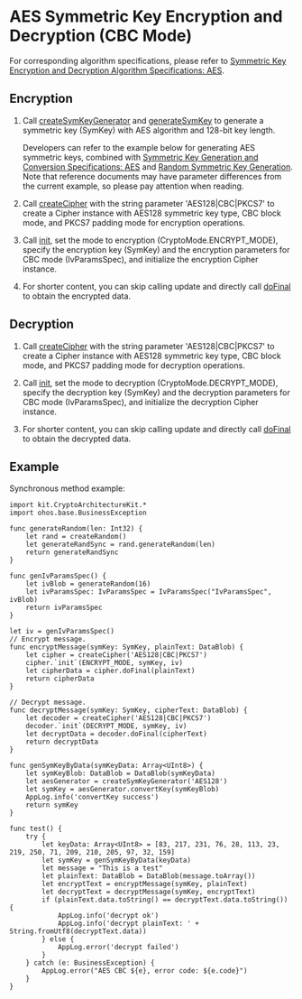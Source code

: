 # AES Symmetric Key Encryption and Decryption (CBC Mode)

For corresponding algorithm specifications, please refer to [Symmetric Key Encryption and Decryption Algorithm Specifications: AES](./cj-crypto-sym-encrypt-decrypt-spec.md#aes).

## Encryption

1. Call [createSymKeyGenerator](../../../../API_Reference/source_en/apis/CryptoArchitectureKit/cj-apis-crypto.md#func-createsymkeygeneratorstring) and [generateSymKey](../../../../API_Reference/source_en/apis/CryptoArchitectureKit/cj-apis-crypto.md#func-generatesymkey) to generate a symmetric key (SymKey) with AES algorithm and 128-bit key length.

   Developers can refer to the example below for generating AES symmetric keys, combined with [Symmetric Key Generation and Conversion Specifications: AES](./cj-crypto-sym-key-generation-conversion-spec.md#aes) and [Random Symmetric Key Generation](./cj-crypto-generate-sym-key-randomly.md). Note that reference documents may have parameter differences from the current example, so please pay attention when reading.

2. Call [createCipher](../../../../API_Reference/source_en/apis/CryptoArchitectureKit/cj-apis-crypto.md#func-createcipherstring) with the string parameter 'AES128|CBC|PKCS7' to create a Cipher instance with AES128 symmetric key type, CBC block mode, and PKCS7 padding mode for encryption operations.

3. Call [init](../../../../API_Reference/source_en/apis/CryptoArchitectureKit/cj-apis-crypto.md#func-initcryptomode-key-paramsspec), set the mode to encryption (CryptoMode.ENCRYPT_MODE), specify the encryption key (SymKey) and the encryption parameters for CBC mode (IvParamsSpec), and initialize the encryption Cipher instance.

4. For shorter content, you can skip calling update and directly call [doFinal](../../../../API_Reference/source_en/apis/CryptoArchitectureKit/cj-apis-crypto.md#func-dofinaldatablob) to obtain the encrypted data.

## Decryption

1. Call [createCipher](../../../../API_Reference/source_en/apis/CryptoArchitectureKit/cj-apis-crypto.md#func-createcipherstring) with the string parameter 'AES128|CBC|PKCS7' to create a Cipher instance with AES128 symmetric key type, CBC block mode, and PKCS7 padding mode for decryption operations.

2. Call [init](../../../../API_Reference/source_en/apis/CryptoArchitectureKit/cj-apis-crypto.md#func-initcryptomode-key-paramsspec), set the mode to decryption (CryptoMode.DECRYPT_MODE), specify the decryption key (SymKey) and the decryption parameters for CBC mode (IvParamsSpec), and initialize the decryption Cipher instance.

3. For shorter content, you can skip calling update and directly call [doFinal](../../../../API_Reference/source_en/apis/CryptoArchitectureKit/cj-apis-crypto.md#func-dofinaldatablob) to obtain the decrypted data.

## Example

Synchronous method example:

<!-- compile -->

```cangjie
import kit.CryptoArchitectureKit.*
import ohos.base.BusinessException

func generateRandom(len: Int32) {
    let rand = createRandom()
    let generateRandSync = rand.generateRandom(len)
    return generateRandSync
}

func genIvParamsSpec() {
    let ivBlob = generateRandom(16)
    let ivParamsSpec: IvParamsSpec = IvParamsSpec("IvParamsSpec", ivBlob)
    return ivParamsSpec
}

let iv = genIvParamsSpec()
// Encrypt message.
func encryptMessage(symKey: SymKey, plainText: DataBlob) {
    let cipher = createCipher('AES128|CBC|PKCS7')
    cipher.`init`(ENCRYPT_MODE, symKey, iv)
    let cipherData = cipher.doFinal(plainText)
    return cipherData
}

// Decrypt message.
func decryptMessage(symKey: SymKey, cipherText: DataBlob) {
    let decoder = createCipher('AES128|CBC|PKCS7')
    decoder.`init`(DECRYPT_MODE, symKey, iv)
    let decryptData = decoder.doFinal(cipherText)
    return decryptData
}

func genSymKeyByData(symKeyData: Array<UInt8>) {
    let symKeyBlob: DataBlob = DataBlob(symKeyData)
    let aesGenerator = createSymKeyGenerator('AES128')
    let symKey = aesGenerator.convertKey(symKeyBlob)
    AppLog.info('convertKey success')
    return symKey
}

func test() {
    try {
        let keyData: Array<UInt8> = [83, 217, 231, 76, 28, 113, 23, 219, 250, 71, 209, 210, 205, 97, 32, 159]
        let symKey = genSymKeyByData(keyData)
        let message = "This is a test"
        let plainText: DataBlob = DataBlob(message.toArray())
        let encryptText = encryptMessage(symKey, plainText)
        let decryptText = decryptMessage(symKey, encryptText)
        if (plainText.data.toString() == decryptText.data.toString()) {
            AppLog.info('decrypt ok')
            AppLog.info('decrypt plainText: ' + String.fromUtf8(decryptText.data))
        } else {
            AppLog.error('decrypt failed')
        }
    } catch (e: BusinessException) {
        AppLog.error("AES CBC ${e}, error code: ${e.code}")
    }
}
```